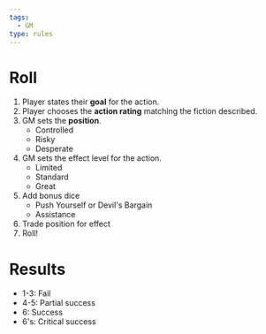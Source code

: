 ```yaml
---
tags:
  - GM
type: rules
---
```

# Roll
1. Player states their **goal** for the action.
2. Player chooses the **action rating** matching the fiction described.
3. GM sets the **position**. 
	- Controlled
	- Risky
	- Desperate 
4. GM sets the effect level for the action. 
	- Limited
	- Standard
	- Great
5. Add bonus dice
	- Push Yourself or Devil's Bargain
	- Assistance
6. Trade position for effect 
7. Roll!

# Results
- 1-3: Fail
- 4-5: Partial success
- 6: Success
- 6's: Critical success